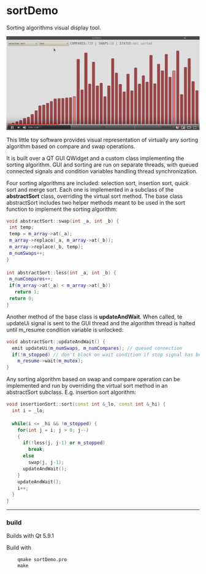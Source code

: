 # sortDemo
Sorting algorithms visual display tool.

[![Video](pics/thumb.png)](https://youtu.be/ZLtREpDUUC4)

This little toy software provides visual representation of virtually any sorting algorithm based on compare and swap operations.

It is built over a QT GUI QWidget and a custom class implementing the sorting algorithm. GUI and sorting are run on separate threads, with queued connected signals and condition variables handling thread synchronization.

Four sorting algorithms are included: selection sort, insertion sort, quick sort and merge sort. Each one is implemented in a subclass of the **abstractSort** class, overriding the virtual sort method. The base class abstractSort includes two helper methods meant to be used in the sort function to implement the sorting algorithm:

 ```c++
void abstractSort::swap(int _a, int _b) {
  int temp;
  temp = m_array->at(_a);
  m_array->replace(_a, m_array->at(_b));
  m_array->replace(_b, temp);
  m_numSwaps++;
}

int abstractSort::less(int _a, int _b) {
  m_numCompares++;
  if(m_array->at(_a) < m_array->at(_b))
    return 1;
  return 0;
}
```
Another method of the base class is **updateAndWait**. When called, te updateUi signal is sent to the GUI thread and the algorithm thread is halted until m_resume condition variable is unlocked:

```c++
void abstractSort::updateAndWait() {
  emit updateUi(m_numSwaps, m_numCompares); // queued connection
  if(!m_stopped) // don't block on wait condition if stop signal has been received
    m_resume->wait(m_mutex);
}
```

Any sorting algorithm based on swap and compare operation can be implemented and run by overriding the virtual sort method in an abstractSort subclass. E.g. insertion sort algorithm:

```c++
void insertionSort::sort(const int &_lo, const int &_hi) {
  int i = _lo;

  while(i <= _hi && !m_stopped) {
    for(int j = i; j > 0; j--)
    {
      if(!less(j, j-1) or m_stopped)
        break;
      else
        swap(j, j-1);
      updateAndWait();
    }
    updateAndWait();
    i++;
  }
}
```

---

### build
Builds with Qt 5.9.1

Build with 

        qmake sortDemo.pro
        make
